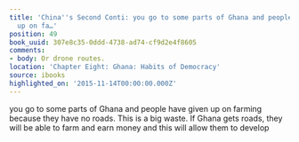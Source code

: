 ```yaml
---
title: 'China''s Second Conti: you go to some parts of Ghana and people have given
  up on fa…'
position: 49
book_uuid: 307e8c35-0ddd-4738-ad74-cf9d2e4f8605
comments:
- body: Or drone routes.
location: 'Chapter Eight: Ghana: Habits of Democracy'
source: ibooks
highlighted_on: '2015-11-14T00:00:00.000Z'
---
```


you go to some parts of Ghana and people have given up on farming because they have no roads. This is a big waste. If Ghana gets roads, they will be able to farm and earn money and this will allow them to develop
